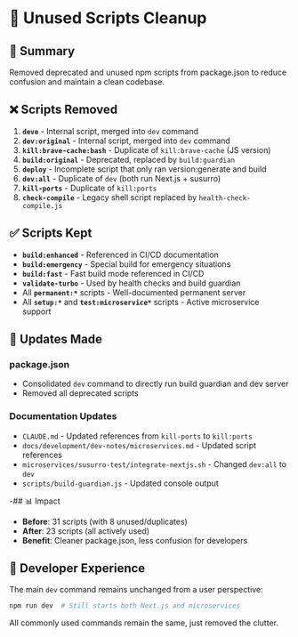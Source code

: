 # 🧹 Unused Scripts Cleanup

## 📝 Summary

Removed deprecated and unused npm scripts from package.json to reduce confusion and maintain a clean codebase.

## ❌ Scripts Removed

1. **`deve`** - Internal script, merged into `dev` command
2. **`dev:original`** - Internal script, merged into `dev` command
3. **`kill:brave-cache:bash`** - Duplicate of `kill:brave-cache` (JS version)
4. **`build:original`** - Deprecated, replaced by `build:guardian`
5. **`deploy`** - Incomplete script that only ran version:generate and build
6. **`dev:all`** - Duplicate of `dev` (both run Next.js + susurro)
7. **`kill-ports`** - Duplicate of `kill:ports`
8. **`check-compile`** - Legacy shell script replaced by `health-check-compile.js`

## ✅ Scripts Kept

- **`build:enhanced`** - Referenced in CI/CD documentation
- **`build:emergency`** - Special build for emergency situations
- **`build:fast`** - Fast build mode referenced in CI/CD
- **`validate-turbo`** - Used by health checks and build guardian
- All **`permanent:*`** scripts - Well-documented permanent server
- All **`setup:*`** and **`test:microservice*`** scripts - Active microservice support

## 🔄 Updates Made

### package.json
- Consolidated `dev` command to directly run build guardian and dev server
- Removed all deprecated scripts

### Documentation Updates
- `CLAUDE.md` - Updated references from `kill-ports` to `kill:ports`
- `docs/development/dev-notes/microservices.md` - Updated script references
- `microservices/susurro-test/integrate-nextjs.sh` - Changed `dev:all` to `dev`
- `scripts/build-guardian.js` - Updated console output

-## 📊 Impact

- **Before**: 31 scripts (with 8 unused/duplicates)
- **After**: 23 scripts (all actively used)
- **Benefit**: Cleaner package.json, less confusion for developers

## 🎯 Developer Experience

The main `dev` command remains unchanged from a user perspective:
```bash
npm run dev  # Still starts both Next.js and microservices
```

All commonly used commands remain the same, just removed the clutter.